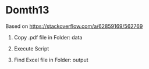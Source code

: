 ﻿# Domth13

Based on https://stackoverflow.com/a/62859169/562769

1. Copy .pdf file in Folder: data

2. Execute Script

3. Find Excel file in Folder: output



